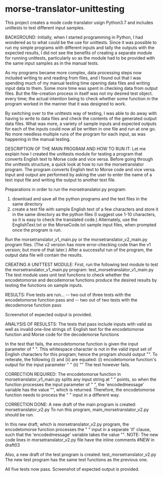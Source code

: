 # morse-translator-unittesting
This project creates a mode code translator usign Python3.7 and includes unittests to test different input samples.

BACKGROUND: 
Initially, when I started programming in Python, I had wondered as to what could be the use for unittests. Since it was possible to run my simple programs with different inputs and tally the outputs with the expected results, I did not see the benefits of creating a separate module for running unittests, particularly so as the module had to be provided with the same input samples as in the manual tests.

As my programs became more complex, data processing steps now included writing to and reading from files, and I found out that I was spending much of my manual testing time opening data files and writing input data to them. Some more time was spent in checking data from output files. But the file-creation process in itself was not my desired test object. every time; the actual intention being to check whether some function in the program worked in the manner that it was designed to work. 

By switching over to the unittests way of testing, I was able to do away with having to write to data files and check the contents of the generated output data files. What was more, a variety of sample inputs and expected outputs for each of the inputs could now all be written in one file and run at one go. No more needless multiple runs of the program for each input, as was happening in the manual testing. 

DESCRIPTION OF THE MAIN PROGRAM AND HOW TO RUN IT: 
Let me explain how I created the unittests module for testing a program that converts English text to Morse code and vice versa. Before going through the unittests structure, a quick look at how to run the morsetranslator program. The program converts English text to Morse code and vice versa. Input and output are performed by asking the user to enter the name of a text input file and writing the output to another text file. 

Preparations in order to run the morsetranslator.py program:
1. download and save all the python programs and the text files in the same directory
2. create a text file with sample English text of a few characters and store it in the same directory as the python files (I suggest use 1-10 characters, so it is easy to check the translated code.) Alternately, use the EnglishText.txt or the MorseCode.txt sample input files, when prompted once the program is run. 

Run the morsetranslator_v1_main.py or the morsetranslator_v2_main.py program files. (The v2 version has more error-checking code than the v1 version; but more of that later.) After a successful run of the program, the output data file will contain the results.

CREATING A UNITTEST MODULE:
First, run the following test module to test the morsetranslator_v1_main.py program:
test_morsetranslator_v1_main.py 
The test module uses unit test functions to check whether the encodetomorse and decodemorse functions produce the desired results by testing the functions on sample inputs.

RESULTS:
Five tests are run... 
-- two out of three tests with the encodetomorse function pass and 
-- two out of two tests with the decodemorse function pass

Screenshot of expected output is provided.

ANALYSIS OF RESULSTS:
The tests that pass include inputs with valid as well as invalid one-line strings of: 
English text for the encodetomorse function and 
Morse code for the decodemorse functions

In the test that fails, the encodetomorse function is given the input parameter of " ". This whitespace character is not in the valid input set of English characters for this program; hence the program should output "<CNF>". To reiterate, the following (i) and (ii) are equated:
(i) encodetomorse function's output for the input parameter " " 
(ii) "<CNF>" 
The test however fails.

CORRECTION REQUIRED:
The encodetomorse function in morsetranslator_v1_main.py splits any input string at " " points, so when the function processes the input parameter of " ", the 'encodedmessage' variable has the value "", which is returned. Therefore, the encodetomorse function needs to process the " " input in a different way.

CORRECTION DONE:
A new draft of the main program is created: morsetranslator_v2.py
To run this program, main_morsetranslator_v2.py should be run.

In this new draft, which is morsetranslator_v2.py program, the encodetomorse function processes the " " input in a separate 'if' clause, such that the 'encodedmessage' variable takes the value "<CNF>".
NOTE: The new code lines in morsetranslator_v2.py file have the inline comments  #NEW in draft03

Also, a new draft of the test program is created: 
test_morsetranslator_v2.py 
The new test program has the same test functions as the previous one.

All five tests now pass.
Screenshot of expected output is provided.

